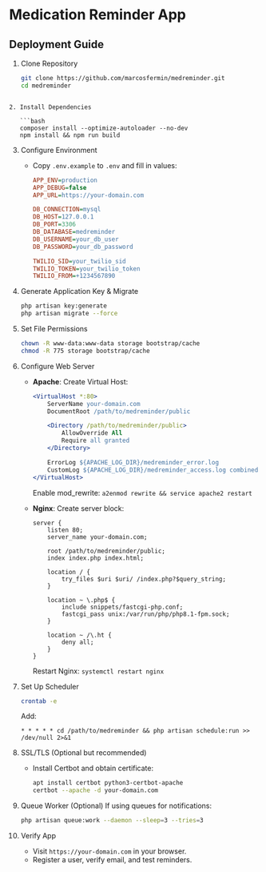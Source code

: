 # Medication Reminder App

## Deployment Guide

1. Clone Repository
   ```bash
   git clone https://github.com/marcosfermin/medreminder.git
   cd medreminder
```

2. Install Dependencies

   ```bash
   composer install --optimize-autoloader --no-dev
   npm install && npm run build
   ```

3. Configure Environment

   * Copy `.env.example` to `.env` and fill in values:

     ```ini
     APP_ENV=production
     APP_DEBUG=false
     APP_URL=https://your-domain.com

     DB_CONNECTION=mysql
     DB_HOST=127.0.0.1
     DB_PORT=3306
     DB_DATABASE=medreminder
     DB_USERNAME=your_db_user
     DB_PASSWORD=your_db_password

     TWILIO_SID=your_twilio_sid
     TWILIO_TOKEN=your_twilio_token
     TWILIO_FROM=+1234567890
     ```

4. Generate Application Key & Migrate

   ```bash
   php artisan key:generate
   php artisan migrate --force
   ```

5. Set File Permissions

   ```bash
   chown -R www-data:www-data storage bootstrap/cache
   chmod -R 775 storage bootstrap/cache
   ```

6. Configure Web Server

   * **Apache**: Create Virtual Host:

     ```apache
     <VirtualHost *:80>
         ServerName your-domain.com
         DocumentRoot /path/to/medreminder/public

         <Directory /path/to/medreminder/public>
             AllowOverride All
             Require all granted
         </Directory>

         ErrorLog ${APACHE_LOG_DIR}/medreminder_error.log
         CustomLog ${APACHE_LOG_DIR}/medreminder_access.log combined
     </VirtualHost>
     ```

     Enable mod\_rewrite: `a2enmod rewrite && service apache2 restart`

   * **Nginx**: Create server block:

     ```nginx
     server {
         listen 80;
         server_name your-domain.com;

         root /path/to/medreminder/public;
         index index.php index.html;

         location / {
             try_files $uri $uri/ /index.php?$query_string;
         }

         location ~ \.php$ {
             include snippets/fastcgi-php.conf;
             fastcgi_pass unix:/var/run/php/php8.1-fpm.sock;
         }

         location ~ /\.ht {
             deny all;
         }
     }
     ```

     Restart Nginx: `systemctl restart nginx`

7. Set Up Scheduler

   ```bash
   crontab -e
   ```

   Add:

   ```cron
   * * * * * cd /path/to/medreminder && php artisan schedule:run >> /dev/null 2>&1
   ```

8. SSL/TLS (Optional but recommended)

   * Install Certbot and obtain certificate:

     ```bash
     apt install certbot python3-certbot-apache
     certbot --apache -d your-domain.com
     ```

9. Queue Worker (Optional)
   If using queues for notifications:

   ```bash
   php artisan queue:work --daemon --sleep=3 --tries=3
   ```

10. Verify App

    * Visit `https://your-domain.com` in your browser.
    * Register a user, verify email, and test reminders.

